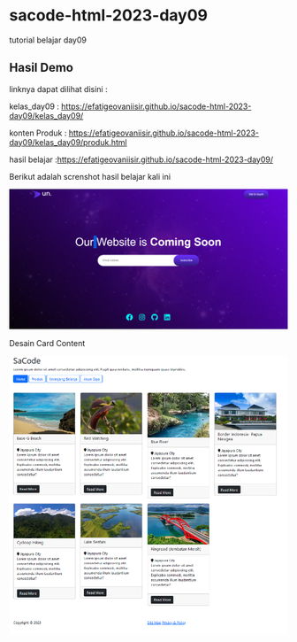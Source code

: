 # sacode-html-2023-day09
tutorial belajar day09

## Hasil Demo
linknya dapat dilihat disini : 

kelas_day09 : https://efatigeovaniisir.github.io/sacode-html-2023-day09/kelas_day09/

konten Produk : https://efatigeovaniisir.github.io/sacode-html-2023-day09/kelas_day09/produk.html

hasil belajar :https://efatigeovaniisir.github.io/sacode-html-2023-day09/

Berikut adalah screnshot hasil belajar kali ini

 <img src="screnshot/1.png">

Desain Card Content

<img src="screnshot/2.png">

